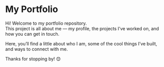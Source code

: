 # My Portfolio

Hi! Welcome to my portfolio repository.  
This project is all about me — my profile, the projects I’ve worked on, and how you can get in touch.  

Here, you’ll find a little about who I am, some of the cool things I’ve built, and ways to connect with me.  

Thanks for stopping by! 😊
